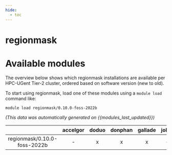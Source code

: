 ```yaml
---
hide:
  - toc
---
```


regionmask
==========

# Available modules


The overview below shows which regionmask installations are available per HPC-UGent Tier-2 cluster, ordered based on software version (new to old).

To start using regionmask, load one of these modules using a `module load` command like:

```shell
module load regionmask/0.10.0-foss-2022b
```

*(This data was automatically generated on {{modules_last_updated}})*  

| |accelgor|doduo|donphan|gallade|joltik|shinx|
| :---: | :---: | :---: | :---: | :---: | :---: | :---: |
|regionmask/0.10.0-foss-2022b|-|x|x|x|-|-|
